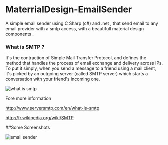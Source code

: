 # MaterrialDesign-EmailSender
A simple email sender using C Sharp (c#) and .net , that send email to any email provider with a smtp access, with a beautifull material design components .

### What is SMTP ?
 It's the contraction of Simple Mail Transfer Protocol, and defines the method that handles the process of email exchange and delivery across IPs.
To put it simply, when you send a message to a friend using a mail client, it's picked by an outgoing server (called SMTP server) which starts a conversation with your friend's incoming one.


![what is smtp](https://cloud.githubusercontent.com/assets/24621701/21529683/894e85ac-cd3b-11e6-8d76-fb9ddf32a4bf.png)

Fore more information 

http://www.serversmtp.com/en/what-is-smtp

http://fr.wikipedia.org/wiki/SMTP


##Some Screenshots

![email sender](https://cloud.githubusercontent.com/assets/24621701/21529699/a1e5a3ca-cd3b-11e6-9a39-425138266366.png)
